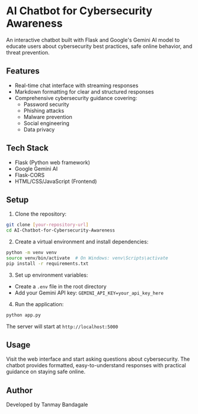 # AI Chatbot for Cybersecurity Awareness

An interactive chatbot built with Flask and Google's Gemini AI model to educate users about cybersecurity best practices, safe online behavior, and threat prevention.

## Features

- Real-time chat interface with streaming responses
- Markdown formatting for clear and structured responses
- Comprehensive cybersecurity guidance covering:
  - Password security
  - Phishing attacks
  - Malware prevention
  - Social engineering
  - Data privacy

## Tech Stack

- Flask (Python web framework)
- Google Gemini AI
- Flask-CORS
- HTML/CSS/JavaScript (Frontend)

## Setup

1. Clone the repository:
```bash
git clone [your-repository-url]
cd AI-Chatbot-for-Cybersecurity-Awareness
```

2. Create a virtual environment and install dependencies:
```bash
python -m venv venv
source venv/bin/activate  # On Windows: venv\Scripts\activate
pip install -r requirements.txt
```

3. Set up environment variables:
- Create a `.env` file in the root directory
- Add your Gemini API key: `GEMINI_API_KEY=your_api_key_here`

4. Run the application:
```bash
python app.py
```

The server will start at `http://localhost:5000`

## Usage

Visit the web interface and start asking questions about cybersecurity. The chatbot provides formatted, easy-to-understand responses with practical guidance on staying safe online.

## Author

Developed by Tanmay Bandagale